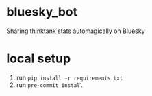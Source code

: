 # bluesky_bot
Sharing thinktank stats automagically on Bluesky

# local setup

1. run `pip install -r requirements.txt`
2. run `pre-commit install`